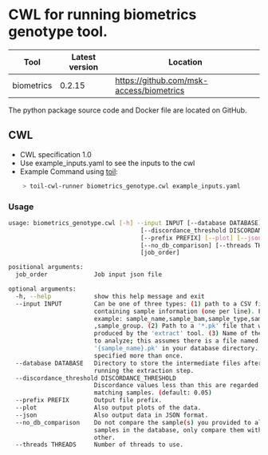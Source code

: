 # CWL for running biometrics genotype tool.

| Tool | Latest version | Location |
|--- |--- |--- |
| biometrics   | 0.2.15  |  <https://github.com/msk-access/biometrics> |

The python package source code and Docker file are located on GitHub.

## CWL

- CWL specification 1.0
- Use example_inputs.yaml to see the inputs to the cwl
- Example Command using [toil](https://toil.readthedocs.io):

```bash
    > toil-cwl-runner biometrics_genotype.cwl example_inputs.yaml
```

### Usage

```bash
usage: biometrics_genotype.cwl [-h] --input INPUT [--database DATABASE]
                                     [--discordance_threshold DISCORDANCE_THRESHOLD]
                                     [--prefix PREFIX] [--plot] [--json]
                                     [--no_db_comparison] [--threads THREADS]
                                     [job_order]

positional arguments:
  job_order             Job input json file

optional arguments:
  -h, --help            show this help message and exit
  --input INPUT         Can be one of three types: (1) path to a CSV file
                        containing sample information (one per line). For
                        example: sample_name,sample_bam,sample_type,sample_sex
                        ,sample_group. (2) Path to a '*.pk' file that was
                        produced by the 'extract' tool. (3) Name of the sample
                        to analyze; this assumes there is a file named
                        '{sample_name}.pk' in your database directory. Can be
                        specified more than once.
  --database DATABASE   Directory to store the intermediate files after
                        running the extraction step.
  --discordance_threshold DISCORDANCE_THRESHOLD
                        Discordance values less than this are regarded as
                        matching samples. (default: 0.05)
  --prefix PREFIX       Output file prefix.
  --plot                Also output plots of the data.
  --json                Also output data in JSON format.
  --no_db_comparison    Do not compare the sample(s) you provided to all
                        samples in the database, only compare them with each
                        other.
  --threads THREADS     Number of threads to use.
```
